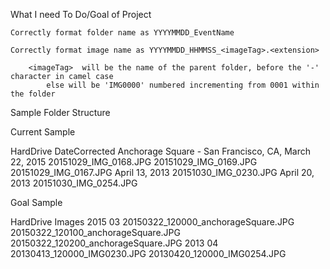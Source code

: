 



What I need To Do/Goal of Project
	
	Correctly format folder name as YYYYMMDD_EventName

	Correctly format image name as YYYYMMDD_HHMMSS_<imageTag>.<extension>

		<imageTag> 	will be the name of the parent folder, before the '-' character in camel case
			else will be 'IMG0000' numbered incrementing from 0001 within the folder

		







Sample Folder Structure


Current Sample

HardDrive
	DateCorrected
		Anchorage Square - San Francisco, CA, March 22, 2015
			20151029_IMG_0168.JPG
			20151029_IMG_0169.JPG
			20151029_IMG_0167.JPG
		April 13, 2013
			20151030_IMG_0230.JPG
		April 20, 2013
			20151030_IMG_0254.JPG



Goal Sample

HardDrive
	Images
		2015
			03
				20150322_120000_anchorageSquare.JPG
				20150322_120100_anchorageSquare.JPG
				20150322_120200_anchorageSquare.JPG
		2013
			04
				20130413_120000_IMG0230.JPG
				20130420_120000_IMG0254.JPG




